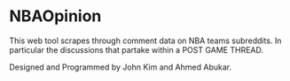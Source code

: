 # NBAOpinion
This web tool scrapes through comment data on NBA teams subreddits. In particular the discussions that partake within a POST GAME THREAD. 

Designed and Programmed by John Kim and Ahmed Abukar. 
